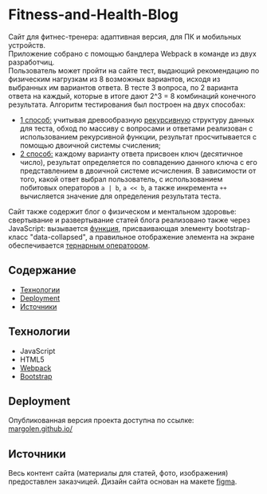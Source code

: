 # Fitness-and-Health-Blog
Сайт для фитнес-тренера: адаптивная версия, для ПК и мобильных устройств. <br> 
Приложение собрано с помощью бандлера Webpack в команде из двух разработчиц.<br> 
Пользователь может пройти на сайте тест, выдающий рекомендацию по физическим нагрузкам из 8 возможных вариантов, исходя из выбранных им вариантов ответа. В тесте 3 вопроса, по 2 варианта ответа на каждый, которые в итоге дают 2^3 = 8 комбинаций конечного результата. Алгоритм тестирования был построен на двух способах:<br> 
- [1 способ:](https://github.com/StoneTanya/Fitness-and-Health-Blog/blob/61d119831f1f15d04de889f8caee2b2fd6db5513/src/components/quiz_1_3/quiz-1.js#L130) учитывая древообразную [рекурсивную](https://doka.guide/js/recursion/) структуру данных для теста, обход по массиву с вопросами и ответами реализован с использованием рекурсивной функции, результат просчитывается с помощью двоичной системы счисления;<br>
- [2 способ:](https://github.com/StoneTanya/Fitness-and-Health-Blog/blob/61d119831f1f15d04de889f8caee2b2fd6db5513/src/components/quiz_1_3/quiz-2.js#L8) каждому варианту ответа присвоен ключ (десятичное число),  результат определяется по совпадению данного ключа с его представлением в двоичной системе исчисления. В зависимости от того, какой ответ выбрал пользователь, с использованием побитовых операторов ```a | b```, ```a << b```, а также инкремента ```++``` вычисляется значение для определения результата теста.<br>

Сайт также содержит блог о физическом и ментальном здоровье: свертывание и развертывание статей блога реализовано также через JavaScript: вызывается [функция](https://github.com/StoneTanya/Fitness-and-Health-Blog/blob/61d119831f1f15d04de889f8caee2b2fd6db5513/src/components/articles/index.js#L49), присваивающая элементу bootstrap-класс "data-collapsed", а правильное отображение элемента на экране обеспечивается [тернарным оператором](https://github.com/StoneTanya/Fitness-and-Health-Blog/blob/61d119831f1f15d04de889f8caee2b2fd6db5513/src/components/articles/index.js#L54).   

## Содержание
- [Технологии](#технологии)
- [Deployment](#deployment)
- [Источники](#источники)

## Технологии
- JavaScript
- HTML5
- [Webpack](https://webpack.js.org/guides/getting-started/#basic-setup)
- [Bootstrap]( https://getbootstrap.com/)

## Deployment
Опубликованная версия проекта доступна по ссылке: [margolen.github.io/](https://margolen.github.io/)

## Источники
Весь контент сайта (материалы для статей, фото, изображения) предоставлен заказчицей. Дизайн сайта основан на макете [figma](https://www.figma.com/file/lmupEsCh0AQrgb5yoB52qn/Mirro?type=design&node-id=2-2&mode=design).

